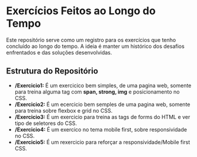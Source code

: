 # Exercícios Feitos ao Longo do Tempo

Este repositório serve como um registro para os exercícios que tenho concluído ao longo do tempo. A ideia é manter um histórico dos desafios enfrentados e das soluções desenvolvidas.

## Estrutura do Repositório

- **/Exercicio1:** É um exercicico bem simples, de uma pagina web, somente para treina alguma tag com **span, strong, img** e posicionamento no CSS.
- **/Exercicio2:** É um ecercicio bem semples de uma pagina web, somente para treina sobre flexbox e grid no CSS.
- **/Exercicio3:** É um exercicio para treina as tags de forms do HTML e ver tipo de seletores do CSS.
- **/Exercicio4:** É um exercico no tema mobile first, sobre responsividade no CSS.
- **/Exercicio5:** É um rexercicio para reforçar a responsividade/Mobile first CSS.